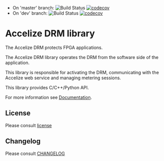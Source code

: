 * On 'master' branch: ![Build Status](https://codebuild.eu-west-1.amazonaws.com/badges?uuid=eyJlbmNyeXB0ZWREYXRhIjoiQ2daNkEvSG5WWXFZbkdiN2M3NytVeFVrZmtqaTJJV0tRankrTVdEZE5mc1pzZ1RFZDZzYWhNd2dBZS9WdzVUS214Y0dvQkRENDZEZjU1NE5HN0VEbGI0PSIsIml2UGFyYW1ldGVyU3BlYyI6ImQrcjFsUGNkbFNoYVU4dmUiLCJtYXRlcmlhbFNldFNlcmlhbCI6MX0%3D&branch=master)
[![codecov](https://codecov.io/gh/Accelize/drmlib/branch/master/graph/badge.svg)](https://codecov.io/gh/Accelize/drmlib)
* On 'dev' branch: ![Build Status](https://codebuild.eu-west-1.amazonaws.com/badges?uuid=eyJlbmNyeXB0ZWREYXRhIjoiQ2daNkEvSG5WWXFZbkdiN2M3NytVeFVrZmtqaTJJV0tRankrTVdEZE5mc1pzZ1RFZDZzYWhNd2dBZS9WdzVUS214Y0dvQkRENDZEZjU1NE5HN0VEbGI0PSIsIml2UGFyYW1ldGVyU3BlYyI6ImQrcjFsUGNkbFNoYVU4dmUiLCJtYXRlcmlhbFNldFNlcmlhbCI6MX0%3D&branch=dev)
  [![codecov](https://codecov.io/gh/Accelize/drmlib/branch/dev/graph/badge.svg)](https://codecov.io/gh/Accelize/drmlib)

# Accelize DRM library

The Accelize DRM protects FPGA applications.

The Accelize DRM library operates the DRM from the software side of the
application.

This library is responsible for activating the DRM, communicating with the
Accelize web service and managing metering sessions.

This library provides C/C++/Python API.

For more information see [Documentation](http://accelize.s3-website-eu-west-1.amazonaws.com/documentation/stable).

## License

Please consult [license](LICENSE)

## Changelog

Please consult [CHANGELOG](CHANGELOG)
